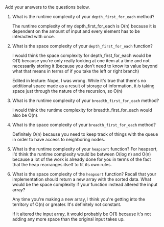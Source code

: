 Add your answers to the questions below.

1.  What is the runtime complexity of your `depth_first_for_each` method?

    The runtime complexity of my depth_first_for_each is O(n) because it is dependent on the amount of input and every element has to be interacted with once.

2.  What is the space complexity of your `depth_first_for_each` function?

    I would think the space complexity for depth_first_for_each would be O(1) because you're only really looking at one item at a time and not necessarily storing it (because you don't need to know its value beyond what that means in terms of if you take the left or right branch)

    Edited in lecture:
    Nope, I was wrong. While it's true that there's no additional space made as a result of storage of information, it _is_ taking space just through the nature of the recursion, so O(n)

3.  What is the runtime complexity of your `breadth_first_for_each` method?

    I would think the runtime complexity for breadth_first_for_each would also be O(n).

4.  What is the space complexity of your `breadth_first_for_each` method?

    Definitely O(n) because you need to keep track of things with the queue in order to have access to neighboring nodes.

5.  What is the runtime complexity of your `heapsort` function?
    For heapsort, I'd think the runtime complexity would be between O(log n) and O(n) because a lot of the work is already done for you in terms of the fact that the heap rearranges itself to fit its own rules.

6.  What is the space complexity of the `heapsort` function? Recall that your implementation should return a new array with the sorted data. What would be the space complexity if your function instead altered the input array?

    Any time you're making a new array, I think you're getting into the territory of O(n) or greater. It's definitely not constant.

    If it altered the input array, it would probably be O(1) because it's not adding any more space than the original input takes up.
